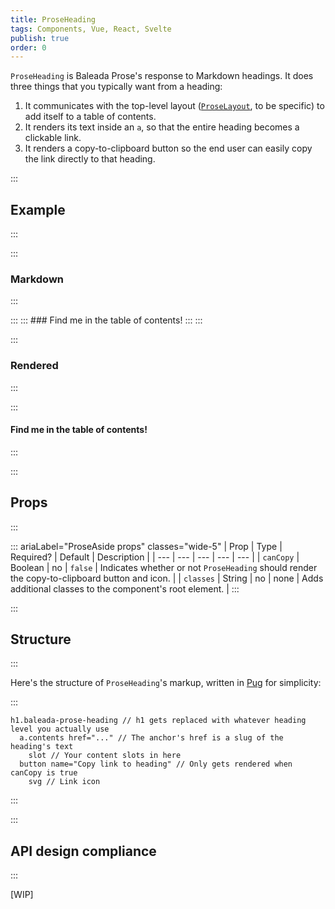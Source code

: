 ```yaml
---
title: ProseHeading
tags: Components, Vue, React, Svelte
publish: true
order: 0
---
```


`ProseHeading` is Baleada Prose's response to Markdown headings. It does three things that you typically want from a heading:
1. It communicates with the top-level layout ([`ProseLayout`](/docs/prose/components/layout), to be specific) to add itself to a table of contents.
2. It renders its text inside an `a`, so that the entire heading becomes a clickable link.
3. It renders a copy-to-clipboard button so the end user can easily copy the link directly to that heading.

:::
## Example
:::

:::
### Markdown
:::

:::
    :::
    ### Find me in the table of contents!
    :::
:::

:::
### Rendered
:::

:::
#### Find me in the table of contents!
:::


:::
## Props
:::

::: ariaLabel="ProseAside props" classes="wide-5"
| Prop | Type | Required? | Default | Description |
| --- | --- | --- | --- | --- |
| `canCopy` | Boolean | no | `false` | Indicates whether or not `ProseHeading` should render the copy-to-clipboard button and icon. |
| `classes` | String | no | none | Adds additional classes to the component's root element. |
:::


:::
## Structure
:::

Here's the structure of `ProseHeading`'s markup, written in [Pug](https://github.com/pugjs/pug#syntax) for simplicity:

:::
```pug
h1.baleada-prose-heading // h1 gets replaced with whatever heading level you actually use
  a.contents href="..." // The anchor's href is a slug of the heading's text
    slot // Your content slots in here
  button name="Copy link to heading" // Only gets rendered when canCopy is true
    svg // Link icon
```
:::



:::
## API design compliance
:::

[WIP]

<!-- ::: ariaLabel="A table showing ProseAside's API design compliance"  classes="wide-1 wide-3"
| Spec | Compliance status | Notes |
| --- | --- | --- |
::: -->